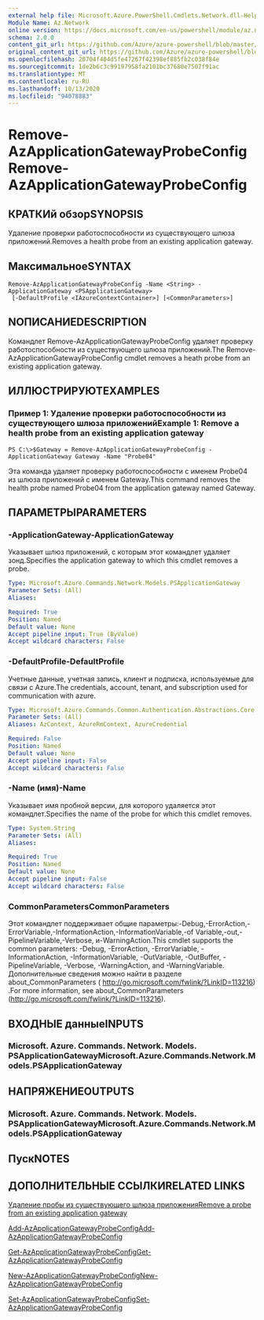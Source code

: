 ```yaml
---
external help file: Microsoft.Azure.PowerShell.Cmdlets.Network.dll-Help.xml
Module Name: Az.Network
online version: https://docs.microsoft.com/en-us/powershell/module/az.network/remove-azapplicationgatewayprobeconfig
schema: 2.0.0
content_git_url: https://github.com/Azure/azure-powershell/blob/master/src/Network/Network/help/Remove-AzApplicationGatewayProbeConfig.md
original_content_git_url: https://github.com/Azure/azure-powershell/blob/master/src/Network/Network/help/Remove-AzApplicationGatewayProbeConfig.md
ms.openlocfilehash: 20704f404d5fe47267f42398ef885fb2c038f84e
ms.sourcegitcommit: 1de2b6c3c99197958fa2101bc37680e7507f91ac
ms.translationtype: MT
ms.contentlocale: ru-RU
ms.lasthandoff: 10/13/2020
ms.locfileid: "94078883"
---
```

# <span data-ttu-id="e0fb4-101">Remove-AzApplicationGatewayProbeConfig</span><span class="sxs-lookup"><span data-stu-id="e0fb4-101">Remove-AzApplicationGatewayProbeConfig</span></span>

## <span data-ttu-id="e0fb4-102">КРАТКИй обзор</span><span class="sxs-lookup"><span data-stu-id="e0fb4-102">SYNOPSIS</span></span>
<span data-ttu-id="e0fb4-103">Удаление проверки работоспособности из существующего шлюза приложений.</span><span class="sxs-lookup"><span data-stu-id="e0fb4-103">Removes a health probe from an existing application gateway.</span></span>

## <span data-ttu-id="e0fb4-104">Максимальное</span><span class="sxs-lookup"><span data-stu-id="e0fb4-104">SYNTAX</span></span>

```
Remove-AzApplicationGatewayProbeConfig -Name <String> -ApplicationGateway <PSApplicationGateway>
 [-DefaultProfile <IAzureContextContainer>] [<CommonParameters>]
```

## <span data-ttu-id="e0fb4-105">NОПИСАНИЕ</span><span class="sxs-lookup"><span data-stu-id="e0fb4-105">DESCRIPTION</span></span>
<span data-ttu-id="e0fb4-106">Командлет Remove-AzApplicationGatewayProbeConfig удаляет проверку работоспособности из существующего шлюза приложений.</span><span class="sxs-lookup"><span data-stu-id="e0fb4-106">The Remove-AzApplicationGatewayProbeConfig cmdlet removes a heath probe from an existing application gateway.</span></span>

## <span data-ttu-id="e0fb4-107">ИЛЛЮСТРИРУЮТ</span><span class="sxs-lookup"><span data-stu-id="e0fb4-107">EXAMPLES</span></span>

### <span data-ttu-id="e0fb4-108">Пример 1: Удаление проверки работоспособности из существующего шлюза приложений</span><span class="sxs-lookup"><span data-stu-id="e0fb4-108">Example 1: Remove a health probe from an existing application gateway</span></span>
```
PS C:\>$Gateway = Remove-AzApplicationGatewayProbeConfig -ApplicationGateway Gateway -Name "Probe04"
```

<span data-ttu-id="e0fb4-109">Эта команда удаляет проверку работоспособности с именем Probe04 из шлюза приложений с именем Gateway.</span><span class="sxs-lookup"><span data-stu-id="e0fb4-109">This command removes the health probe named Probe04 from the application gateway named Gateway.</span></span>

## <span data-ttu-id="e0fb4-110">ПАРАМЕТРЫ</span><span class="sxs-lookup"><span data-stu-id="e0fb4-110">PARAMETERS</span></span>

### <span data-ttu-id="e0fb4-111">-ApplicationGateway</span><span class="sxs-lookup"><span data-stu-id="e0fb4-111">-ApplicationGateway</span></span>
<span data-ttu-id="e0fb4-112">Указывает шлюз приложений, с которым этот командлет удаляет зонд.</span><span class="sxs-lookup"><span data-stu-id="e0fb4-112">Specifies the application gateway to which this cmdlet removes a probe.</span></span>

```yaml
Type: Microsoft.Azure.Commands.Network.Models.PSApplicationGateway
Parameter Sets: (All)
Aliases:

Required: True
Position: Named
Default value: None
Accept pipeline input: True (ByValue)
Accept wildcard characters: False
```

### <span data-ttu-id="e0fb4-113">-DefaultProfile</span><span class="sxs-lookup"><span data-stu-id="e0fb4-113">-DefaultProfile</span></span>
<span data-ttu-id="e0fb4-114">Учетные данные, учетная запись, клиент и подписка, используемые для связи с Azure.</span><span class="sxs-lookup"><span data-stu-id="e0fb4-114">The credentials, account, tenant, and subscription used for communication with azure.</span></span>

```yaml
Type: Microsoft.Azure.Commands.Common.Authentication.Abstractions.Core.IAzureContextContainer
Parameter Sets: (All)
Aliases: AzContext, AzureRmContext, AzureCredential

Required: False
Position: Named
Default value: None
Accept pipeline input: False
Accept wildcard characters: False
```

### <span data-ttu-id="e0fb4-115">-Name (имя)</span><span class="sxs-lookup"><span data-stu-id="e0fb4-115">-Name</span></span>
<span data-ttu-id="e0fb4-116">Указывает имя пробной версии, для которого удаляется этот командлет.</span><span class="sxs-lookup"><span data-stu-id="e0fb4-116">Specifies the name of the probe for which this cmdlet removes.</span></span>

```yaml
Type: System.String
Parameter Sets: (All)
Aliases:

Required: True
Position: Named
Default value: None
Accept pipeline input: False
Accept wildcard characters: False
```

### <span data-ttu-id="e0fb4-117">CommonParameters</span><span class="sxs-lookup"><span data-stu-id="e0fb4-117">CommonParameters</span></span>
<span data-ttu-id="e0fb4-118">Этот командлет поддерживает общие параметры:-Debug,-ErrorAction,-ErrorVariable,-InformationAction,-InformationVariable,-of Variable,-out,-PipelineVariable,-Verbose, и-WarningAction.</span><span class="sxs-lookup"><span data-stu-id="e0fb4-118">This cmdlet supports the common parameters: -Debug, -ErrorAction, -ErrorVariable, -InformationAction, -InformationVariable, -OutVariable, -OutBuffer, -PipelineVariable, -Verbose, -WarningAction, and -WarningVariable.</span></span> <span data-ttu-id="e0fb4-119">Дополнительные сведения можно найти в разделе about_CommonParameters ( http://go.microsoft.com/fwlink/?LinkID=113216) .</span><span class="sxs-lookup"><span data-stu-id="e0fb4-119">For more information, see about_CommonParameters (http://go.microsoft.com/fwlink/?LinkID=113216).</span></span>

## <span data-ttu-id="e0fb4-120">ВХОДНЫЕ данные</span><span class="sxs-lookup"><span data-stu-id="e0fb4-120">INPUTS</span></span>

### <span data-ttu-id="e0fb4-121">Microsoft. Azure. Commands. Network. Models. PSApplicationGateway</span><span class="sxs-lookup"><span data-stu-id="e0fb4-121">Microsoft.Azure.Commands.Network.Models.PSApplicationGateway</span></span>

## <span data-ttu-id="e0fb4-122">НАПРЯЖЕНИЕ</span><span class="sxs-lookup"><span data-stu-id="e0fb4-122">OUTPUTS</span></span>

### <span data-ttu-id="e0fb4-123">Microsoft. Azure. Commands. Network. Models. PSApplicationGateway</span><span class="sxs-lookup"><span data-stu-id="e0fb4-123">Microsoft.Azure.Commands.Network.Models.PSApplicationGateway</span></span>

## <span data-ttu-id="e0fb4-124">Пуск</span><span class="sxs-lookup"><span data-stu-id="e0fb4-124">NOTES</span></span>

## <span data-ttu-id="e0fb4-125">ДОПОЛНИТЕЛЬНЫЕ ССЫЛКИ</span><span class="sxs-lookup"><span data-stu-id="e0fb4-125">RELATED LINKS</span></span>

[<span data-ttu-id="e0fb4-126">Удаление пробы из существующего шлюза приложения</span><span class="sxs-lookup"><span data-stu-id="e0fb4-126">Remove a probe from an existing application gateway</span></span>](https://azure.microsoft.com/en-us/documentation/articles/application-gateway-create-probe-ps/#remove-a-probe-from-an-existing-application-gateway)

[<span data-ttu-id="e0fb4-127">Add-AzApplicationGatewayProbeConfig</span><span class="sxs-lookup"><span data-stu-id="e0fb4-127">Add-AzApplicationGatewayProbeConfig</span></span>](./Add-AzApplicationGatewayProbeConfig.md)

[<span data-ttu-id="e0fb4-128">Get-AzApplicationGatewayProbeConfig</span><span class="sxs-lookup"><span data-stu-id="e0fb4-128">Get-AzApplicationGatewayProbeConfig</span></span>](./Get-AzApplicationGatewayProbeConfig.md)

[<span data-ttu-id="e0fb4-129">New-AzApplicationGatewayProbeConfig</span><span class="sxs-lookup"><span data-stu-id="e0fb4-129">New-AzApplicationGatewayProbeConfig</span></span>](./New-AzApplicationGatewayProbeConfig.md)

[<span data-ttu-id="e0fb4-130">Set-AzApplicationGatewayProbeConfig</span><span class="sxs-lookup"><span data-stu-id="e0fb4-130">Set-AzApplicationGatewayProbeConfig</span></span>](./Set-AzApplicationGatewayProbeConfig.md)

